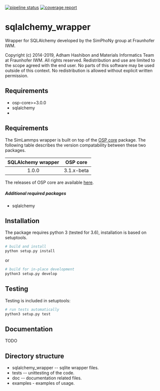 [![pipeline status](https://gitlab.cc-asp.fraunhofer.de/simphony/wrappers/sqlalchemy-wrapper/badges/master/pipeline.svg)](https://gitlab.cc-asp.fraunhofer.de/simphony/wrappers/sqlalchemy-wrapper/commits/master)
[![coverage report](https://gitlab.cc-asp.fraunhofer.de/simphony/wrappers/sqlalchemy-wrapper/badges/master/coverage.svg)](https://gitlab.cc-asp.fraunhofer.de/simphony/wrappers/sqlalchemy-wrapper/commits/master)

# sqlalchemy_wrapper

Wrapper for SQLAlchemy developed by the SimPhoNy group at Fraunhofer IWM.

Copyright (c) 2014-2019, Adham Hashibon and Materials Informatics Team at Fraunhofer IWM.
All rights reserved.
Redistribution and use are limited to the scope agreed with the end user.
No parts of this software may be used outside of this context.
No redistribution is allowed without explicit written permission.

## Requirements
- osp-core>=3.0.0
- sqlalchemy
- 
## Requirements

The SimLammps wrapper is built on top of the [OSP core](https://gitlab.cc-asp.fraunhofer.de/simphony/osp-core) package.
The following table describes the version compatability between these two packages.

| __SQLAlchemy wrapper__ | __OSP core__ |
|   :---:   |   :---:  |
|   1.0.0   |   3.1.x-beta  |

The releases of OSP core are available [here](https://gitlab.cc-asp.fraunhofer.de/simphony/osp-core/-/releases).

##### Additional required packages
- sqlalchemy

## Installation

The package requires python 3 (tested for 3.6), installation is based on setuptools.

```py
# build and install
python setup.py install
```

or

```py
# build for in-place development
python3 setup.py develop
```

## Testing

Testing is included in setuptools:

```py
# run tests automatically
python3 setup.py test
```

## Documentation

TODO

## Directory structure

- sqlalchemy_wrapper -- sqlite wrapper files.
- tests -- unittesting of the code.
- doc -- documentation related files.
- examples - examples of usage.
